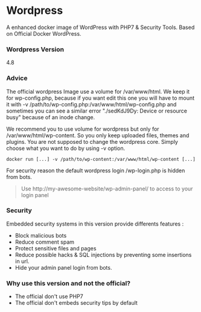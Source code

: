 # Wordpress

A enhanced docker image of WordPress with PHP7 & Security Tools. Based on Official Docker WordPress.

### Wordpress Version

4.8

### Advice

The official wordpress Image use a volume for /var/www/html. We keep it for wp-config.php, because if you want edit this one you will have to mount it with -v /path/to/wp-config.php:/var/www/html/wp-config.php and sometimes you can see a similar error "./sedKdJ9Dy: Device or resource busy" because of an inode change.

We recommend you to use volume for wordpress but only for /var/www/html/wp-content. So you only keep uploaded files, themes and plugins. You are not supposed to change the wordpress core.
Simply choose what you want to do by using -v option.
```
docker run [...] -v /path/to/wp-content:/var/www/html/wp-content [...]
```

For security reason the default wordpress login /wp-login.php is hidden from bots.
> Use http://my-awesome-website/wp-admin-panel/ to access to your login panel

### Security

Embedded security systems in this version provide differents features :
* Block malicious bots
* Reduce comment spam
* Protect sensitive files and pages
* Reduce possible hacks & SQL injections by preventing some insertions in url.
* Hide your admin panel login from bots.

### Why use this version and not the official?

* The official don't use PHP7
* The official don't embeds security tips by default
